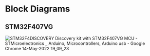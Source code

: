 # Block Diagrams

## STM32F407VG
![STM32F4DISCOVERY Discovery kit with STM32F407VG MCU - STMicroelectronics _ Arduino, Microcontrollers, Arduino usb - Google Chrome 14-May-2022 19_09_23](https://user-images.githubusercontent.com/101447824/168428279-0d2ede66-9626-481e-be85-6510081ec916.png)
